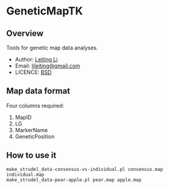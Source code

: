 # GeneticMapTK

## Overview

Tools for genetic map data analyses.

* Author: [Leiting Li](https://github.com/lileiting)
* Email: lileiting@gmail.com
* LICENCE: [BSD](http://opensource.org/licenses/bsd-license.php)

## Map data format
Four columns required:

1. MapID
1. LG
1. MarkerName
1. GeneticPosition

## How to use it

    make_strudel_data-consensus-vs-individual.pl consensus.map individual.map
    make_strudel_data-pear-apple.pl pear.map apple.map    

